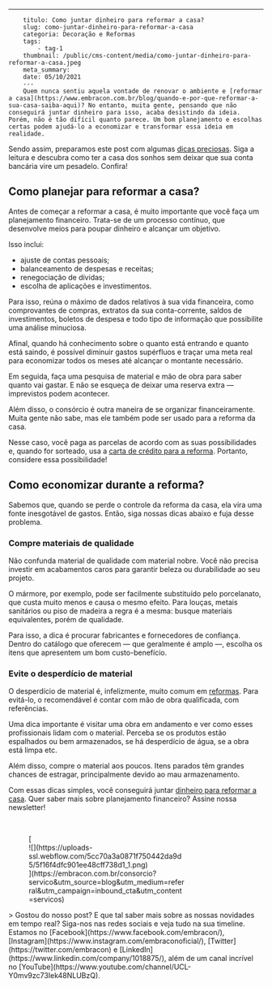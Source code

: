 ---
        titulo: Como juntar dinheiro para reformar a casa?
        slug: como-juntar-dinheiro-para-reformar-a-casa
        categoria: Decoração e Reformas
        tags:
            - tag-1
        thumbnail: /public/cms-content/media/como-juntar-dinheiro-para-reformar-a-casa.jpeg
        meta_summary: 
        date: 05/10/2021
        ---
        Quem nunca sentiu aquela vontade de renovar o ambiente e [reformar a casa](https://www.embracon.com.br/blog/quando-e-por-que-reformar-a-sua-casa-saiba-aqui)? No entanto, muita gente, pensando que não conseguirá juntar dinheiro para isso, acaba desistindo da ideia. Porém, não é tão difícil quanto parece. Um bom planejamento e escolhas certas podem ajudá-lo a economizar e transformar essa ideia em realidade.

Sendo assim, preparamos este post com algumas [dicas preciosas](https://www.embracon.com.br/blog/quer-reformar-sua-casa-nos-temos-5-dicas-para-voce-se-inspirar). Siga a leitura e descubra como ter a casa dos sonhos sem deixar que sua conta bancária vire um pesadelo. Confira!

Como planejar para reformar a casa?
-----------------------------------

Antes de começar a reformar a casa, é muito importante que você faça um planejamento financeiro. Trata-se de um processo contínuo, que desenvolve meios para poupar dinheiro e alcançar um objetivo.

Isso inclui:

- ajuste de contas pessoais;
- balanceamento de despesas e receitas;
- renegociação de dívidas;
- escolha de aplicações e investimentos.

Para isso, reúna o máximo de dados relativos à sua vida financeira, como comprovantes de compras, extratos da sua conta-corrente, saldos de investimentos, boletos de despesa e todo tipo de informação que possibilite uma análise minuciosa.

Afinal, quando há conhecimento sobre o quanto está entrando e quanto está saindo, é possível diminuir gastos supérfluos e traçar uma meta real para economizar todos os meses até alcançar o montante necessário.

Em seguida, faça uma pesquisa de material e mão de obra para saber quanto vai gastar. E não se esqueça de deixar uma reserva extra — imprevistos podem acontecer.

Além disso, o consórcio é outra maneira de se organizar financeiramente. Muita gente não sabe, mas ele também pode ser usado para a reforma da casa.

Nesse caso, você paga as parcelas de acordo com as suas possibilidades e, quando for sorteado, usa a [carta de crédito para a reforma](https://www.embracon.com.br/blog/afinal-vale-a-pena-fazer-um-consorcio-para-reformar-a-casa). Portanto, considere essa possibilidade!

Como economizar durante a reforma?
----------------------------------

Sabemos que, quando se perde o controle da reforma da casa, ela vira uma fonte inesgotável de gastos. Então, siga nossas dicas abaixo e fuja desse problema.

### Compre materiais de qualidade

Não confunda material de qualidade com material nobre. Você não precisa investir em acabamentos caros para garantir beleza ou durabilidade ao seu projeto.

O mármore, por exemplo, pode ser facilmente substituído pelo porcelanato, que custa muito menos e causa o mesmo efeito. Para louças, metais sanitários ou piso de madeira a regra é a mesma: busque materiais equivalentes, porém de qualidade.

Para isso, a dica é procurar fabricantes e fornecedores de confiança. Dentro do catálogo que oferecem — que geralmente é amplo —, escolha os itens que apresentem um bom custo-benefício.

### Evite o desperdício de material

O desperdício de material é, infelizmente, muito comum em [reformas](https://www.embracon.com.br/blog/quando-e-por-que-reformar-a-sua-casa-saiba-aqui). Para evitá-lo, o recomendável é contar com mão de obra qualificada, com referências.

Uma dica importante é visitar uma obra em andamento e ver como esses profissionais lidam com o material. Perceba se os produtos estão espalhados ou bem armazenados, se há desperdício de água, se a obra está limpa etc.

Além disso, compre o material aos poucos. Itens parados têm grandes chances de estragar, principalmente devido ao mau armazenamento.

Com essas dicas simples, você conseguirá juntar [dinheiro para reformar a casa](https://www.embracon.com.br/blog/afinal-vale-a-pena-fazer-um-consorcio-para-reformar-a-casa). Quer saber mais sobre planejamento financeiro? Assine nossa newsletter!

‍

<figure class="w-richtext-figure-type-image w-richtext-align-center" style="max-width:310px">[<div>![](https://uploads-ssl.webflow.com/5cc70a3a0871f750442da9d5/5f16f4dfc901ee48cff738d1_1.png)</div>](https://embracon.com.br/consorcio?servico&utm_source=blog&utm_medium=referral&utm_campaign=inbound_cta&utm_content=servicos)</figure>> Gostou do nosso post? E que tal saber mais sobre as nossas novidades em tempo real? Siga-nos nas redes sociais e veja tudo na sua timeline. Estamos no [Facebook](https://www.facebook.com/embracon/), [Instagram](https://www.instagram.com/embraconoficial/), [Twitter](https://twitter.com/embracon) e [LinkedIn](https://www.linkedin.com/company/1018875/), além de um canal incrível no [YouTube](https://www.youtube.com/channel/UCL-Y0mv9zc73Iek48NLUBzQ).
        